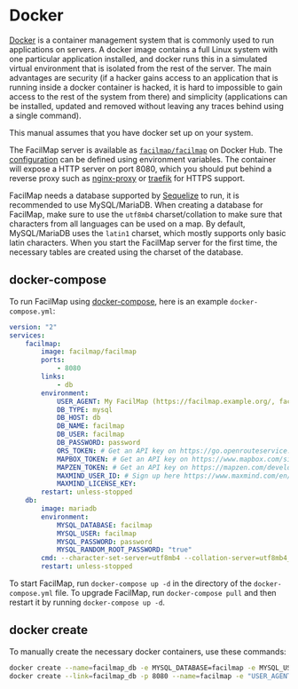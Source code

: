 # Docker

[Docker](https://www.docker.com/) is a container management system that is commonly used to run applications on servers. A docker image contains a full Linux system with one particular application installed, and docker runs this in a simulated virtual environment that is isolated from the rest of the server. The main advantages are security (if a hacker gains access to an application that is running inside a docker container is hacked, it is hard to impossible to gain access to the rest of the system from there) and simplicity (applications can be installed, updated and removed without leaving any traces behind using a single command).

This manual assumes that you have docker set up on your system.

The FacilMap server is available as [`facilmap/facilmap`](https://hub.docker.com/r/facilmap/facilmap/) on Docker Hub. The [configuration](./config) can be defined using environment variables. The container will expose a HTTP server on port 8080, which you should put behind a reverse proxy such as [nginx-proxy](https://hub.docker.com/r/jwilder/nginx-proxy) or [traefik](https://traefik.io/traefik/) for HTTPS support.

FacilMap needs a database supported by [Sequelize](https://sequelize.org/master/) to run, it is recommended to use MySQL/MariaDB. When creating a database for FacilMap, make sure to use the `utf8mb4` charset/collation to make sure that characters from all languages can be used on a map. By default, MySQL/MariaDB uses the `latin1` charset, which mostly supports only basic latin characters. When you start the FacilMap server for the first time, the necessary tables are created using the charset of the database.

## docker-compose

To run FacilMap using [docker-compose](https://docs.docker.com/compose/), here is an example `docker-compose.yml`:

```yaml
version: "2"
services:
    facilmap:
        image: facilmap/facilmap
        ports:
            - 8080
        links:
            - db
        environment:
            USER_AGENT: My FacilMap (https://facilmap.example.org/, facilmap@example.org)
            DB_TYPE: mysql
            DB_HOST: db
            DB_NAME: facilmap
            DB_USER: facilmap
            DB_PASSWORD: password
            ORS_TOKEN: # Get an API key on https://go.openrouteservice.org/ (needed for routing)
            MAPBOX_TOKEN: # Get an API key on https://www.mapbox.com/signup/ (needed for routing)
            MAPZEN_TOKEN: # Get an API key on https://mapzen.com/developers/sign_up (needed for elevation info)
            MAXMIND_USER_ID: # Sign up here https://www.maxmind.com/en/geolite2/signup (needed for geoip lookup to show initial map state)
            MAXMIND_LICENSE_KEY: 
        restart: unless-stopped
    db:
        image: mariadb
        environment:
            MYSQL_DATABASE: facilmap
            MYSQL_USER: facilmap
            MYSQL_PASSWORD: password
            MYSQL_RANDOM_ROOT_PASSWORD: "true"
        cmd: --character-set-server=utf8mb4 --collation-server=utf8mb4_unicode_ci
        restart: unless-stopped
```

To start FacilMap, run `docker-compose up -d` in the directory of the `docker-compose.yml` file. To upgrade FacilMap, run `docker-compose pull` and then restart it by running `docker-compose up -d`.

## docker create

To manually create the necessary docker containers, use these commands:

```bash
docker create --name=facilmap_db -e MYSQL_DATABASE=facilmap -e MYSQL_USER=facilmap -e MYSQL_PASSWORD=password -e MYSQL_RANDOM_ROOT_PASSWORD=true --restart=unless-stopped mariadb --character-set-server=utf8mb4 --collation-server=utf8mb4_unicode_ci
docker create --link=facilmap_db -p 8080 --name=facilmap -e "USER_AGENT=My FacilMap (https://facilmap.example.org/, facilmap@example.org)" -e DB_TYPE=mysql -e DB_HOST=facilmap_db -e DB_NAME=facilmap -e DB_USER=facilmap -e DB_PASSWORD=facilmap -e ORS_TOKEN= -e MAPBOX_TOKEN= -e MAPZEN_TOKEN= -e MAXMIND_USER_ID= -e MAXMIND_LICENSE_KEY= --restart=unless-stopped facilmap/facilmap
```